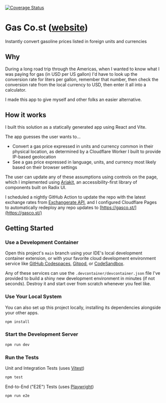 [![Coverage Status](https://coveralls.io/repos/github/ianjmacintosh/usdgal/badge.svg)](https://coveralls.io/github/ianjmacintosh/usdgal)

# Gas Co.st ([website](https://www.gasco.st/))

Instantly convert gasoline prices listed in foreign units and currencies

## Why

During a long road trip through the Americas, when I wanted to know what I was paying for gas (in USD per US gallon) I'd have to look up the conversion rate for liters per gallon, remember that number, then check the conversion rate from the local currency to USD, then enter it all into a calculator.

I made this app to give myself and other folks an easier alternative.

## How it works

I built this solution as a statically generated app using React and Vite.

The app guesses the user wants to...

- Convert a gas price expressed in units and currency common in their physical location, as determined by a Cloudflare Worker I built to provide IP-based geolocation
- See a gas price expressed in language, units, and currency most likely based on their browser settings

The user can update any of these assumptions using controls on the page, which I implemented using [Ariakit](https://www.ariakit.org/), an accessibility-first library of components built on Radix UI.

I scheduled a nightly GitHub Action to update the repo with the latest exchange rates from [Exchangerate API](https://exchangeratesapi.io/), and I configured Cloudflare Pages to automatically redeploy any repo updates to [https://gasco.st/](https://gasco.st/)

## Getting Started

### Use a Development Container

Open this project's `main` branch using your IDE's local development container extension, or with your favorite cloud development environment service like [GitHub Codespaces](https://docs.github.com/en/codespaces/overview), [Gitpod](https://gitpod.io/), or [CodeSandbox](https://codesandbox.io/).

Any of these services can use the `.devcontainer/devcontainer.json` file I've provided to build a shiny new development environment in minutes (if not seconds). Destroy it and start over from scratch whenever you feel like.

### Use Your Local System

You can also set up this project locally, installing its dependencies alongside your other apps.

```bash
npm install
```

### Start the Development Server

```bash
npm run dev
```

### Run the Tests

Unit and Integration Tests (uses [Vitest](https://vitest.dev/))

```bash
npm test
```

End-to-End ("E2E") Tests (uses [Playwright](https://playwright.dev/))

```bash
npm run e2e
```
